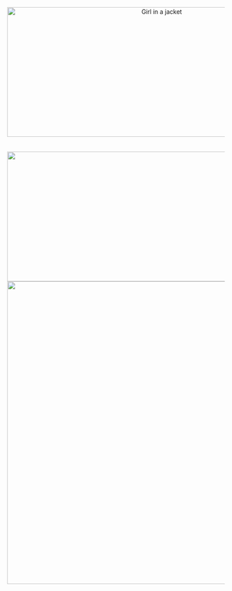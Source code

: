 <center><img src="https://i.pinimg.com/originals/9c/35/6c/9c356c9ded0c8d64958ca64d8473ebf1.gif" alt="Girl in a jacket" width="700" height="300"></center> <br><br>
<center><img src="https://cdnb.artstation.com/p/assets/images/images/060/941/461/original/christopher-cline-lofi-genesis-discord.gif?1679651276" width="700" height="300"></center> 



<center><img src="https://www.google.com/url?sa=i&url=https%3A%2F%2Flhongtortai.com%2Fcollection%2Flofi-gif&psig=AOvVaw3vE5ymFgY8skDUmqtxToGf&ust=1692660422932000&source=images&cd=vfe&opi=89978449&ved=0CBAQjRxqFwoTCPC3t82x7IADFQAAAAAdAAAAABA7" width="700" 
